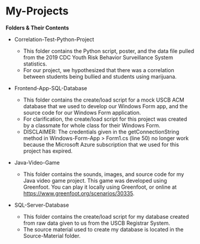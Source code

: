# My-Projects
**Folders & Their Contents**
- Correlation-Test-Python-Project<br>
  - This folder contains the Python script, poster, and the data file pulled from the 2019 CDC Youth Risk Behavior Surveillance System statistics.
  - For our project, we hypothesized that there was a correlation between students being bullied and students using marijuana. 
    
- Frontend-App-SQL-Database<br>
  - This folder contains the create/load script for a mock USCB ACM database that we used to develop our Windows Form app, and the source code for our Windows Form application.
  - For clarification, the create/load script for this project was created by a classmate for whole class for their Windows Form.
  - DISCLAIMER: The credentials given in the getConnectionString method in Windows-Form-App > Form1.cs (line 50) no longer work because the Microsoft Azure subscription that we used for this project has expired.
    
- Java-Video-Game<br>
  - This folder contains the sounds, images, and source code for my Java video game project. This game was developed using Greenfoot. You can play it locally using Greenfoot, or online at https://www.greenfoot.org/scenarios/30335.

- SQL-Server-Database<br>
  - This folder contains the create/load script for my database created from raw data given to us from the USCB Registrar System.
  - The source material used to create my database is located in the Source-Material folder.
